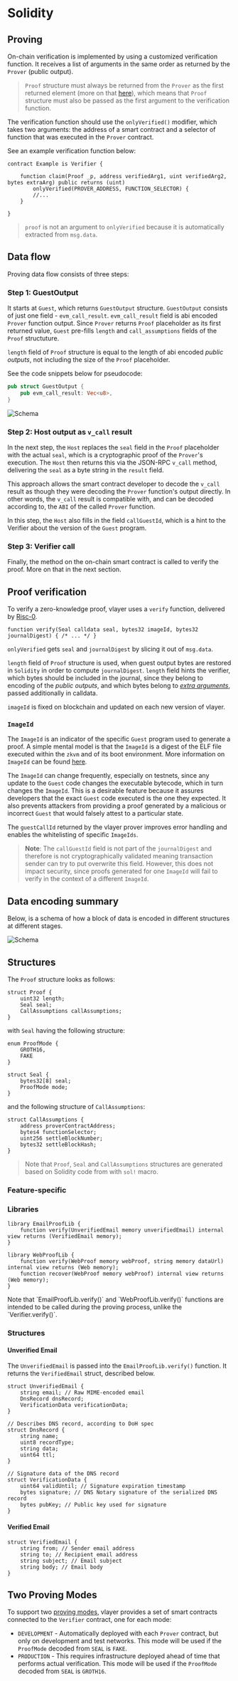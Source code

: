 # Solidity

## Proving

On-chain verification is implemented by using a customized verification function. It receives a list of arguments in the same order as returned by the `Prover` (public output).

> `Proof` structure must always be returned from the `Prover` as the first returned element (more on that [here](/advanced/prover.html#proof)),
> which means that `Proof` structure must also be passed as the first argument to the verification function. 

The verification function should use the `onlyVerified()` modifier, which takes two arguments: the address of a smart contract and a selector of function that was executed in the `Prover` contract.

See an example verification function below:

```solidity
contract Example is Verifier {

    function claim(Proof _p, address verifiedArg1, uint verifiedArg2, bytes extraArg) public returns (uint)
        onlyVerified(PROVER_ADDRESS, FUNCTION_SELECTOR) {
        //...
    }

}
```

>`proof` is not an argument to `onlyVerified` because it is automatically extracted from `msg.data`.

## Data flow

Proving data flow consists of three steps:

### Step 1: GuestOutput

It starts at `Guest`, which returns `GuestOutput` structure. 
`GuestOutput` consists of just one field - `evm_call_result`. `evm_call_result` field is abi encoded `Prover` function output. 
Since `Prover` returns `Proof` placeholder as its first returned value, `Guest` pre-fills `length` and `call_assumptions` fields of the `Proof` structuture. 

`length` field of `Proof` structure is equal to the length of abi encoded _public outputs_, not including the size of the `Proof` placeholder.  

See the code snippets below for pseudocode:

```rust
pub struct GuestOutput {
    pub evm_call_result: Vec<u8>,
}
```

![Schema](/images/architecture/guest-output.png)


### Step 2: Host output as `v_call` result

In the next step, the `Host` replaces the `seal` field in the `Proof` placeholder with the actual `seal`, 
which is a cryptographic proof of the `Prover`'s execution. 
The `Host` then returns this via the JSON-RPC `v_call` method, delivering the `seal` as a byte string in the `result` field.

This approach allows the smart contract developer to decode the 
`v_call` result as though they were decoding the `Prover` function's output directly.
In other words, the `v_call` result is compatible with, and can be decoded according to, the `ABI` of the called `Prover` function.

In this step, the `Host` also fills in the field `callGuestId`, which is a hint to the Verifier about the version of the `Guest` program.

### Step 3: Verifier call
Finally, the method on the on-chain smart contract is called to verify the proof. More on that in the next section. 

## Proof verification

To verify a zero-knowledge proof, vlayer uses a `verify` function, delivered by [Risc-0](https://dev.risczero.com/api/blockchain-integration/contracts/verifier).

```solidity
function verify(Seal calldata seal, bytes32 imageId, bytes32 journalDigest) { /* ... */ }
```

`onlyVerified` gets `seal` and `journalDigest` by slicing it out of `msg.data`. 

`length` field of `Proof` structure is used, when guest output bytes are restored in `Solidity` in order to compute `journalDigest`.
`length` field hints the verifier, which bytes should be included in the journal, since they belong to encoding of the _public outputs_, 
and which bytes belong to _[extra arguments](/advanced/verifier.html#extra-arguments)_, passed additionally in calldata. 

`imageId` is fixed on blockchain and updated on each new version of vlayer.

### `ImageId`

The `ImageId` is an indicator of the specific `Guest` program used to generate a proof. 
A simple mental model is that the `ImageId` is a digest of the ELF file executed within the `zkvm` and of its boot environment.
More information on `ImageId` can be found [here](https://dev.risczero.com/terminology#image-id).

The `ImageId` can change frequently, especially on testnets, since any update to the `Guest` code changes the executable bytecode, which in turn changes the `ImageId`.
This is a desirable feature because it assures developers that the exact `Guest` code executed is the one they expected.
It also prevents attackers from providing a proof generated by a malicious or incorrect `Guest` that would falsely attest to a particular state.

The `guestCallId` returned by the vlayer prover improves error handling and enables the whitelisting of specific `ImageIds`.

> **Note**: The `callGuestId` field is not part of the `journalDigest` and therefore is not cryptographically validated meaning transaction sender can try to put overwrite this field.
However, this does not impact security, since proofs generated for one `ImageId` will fail to verify in the context of a different `ImageId`.

## Data encoding summary

Below, is a schema of how a block of data is encoded in different structures at different stages.

![Schema](/images/architecture/prover-verifier-data-ecoding.png)

## Structures
The `Proof` structure looks as follows:

```solidity
struct Proof {
    uint32 length;
    Seal seal;
    CallAssumptions callAssumptions;
}
```

with `Seal` having the following structure: 

```solidity
enum ProofMode {
    GROTH16,
    FAKE
}

struct Seal {
    bytes32[8] seal;
    ProofMode mode;
}
```

and the following structure of `CallAssumptions`:

```solidity
struct CallAssumptions {
    address proverContractAddress;
    bytes4 functionSelector;
    uint256 settleBlockNumber;
    bytes32 settleBlockHash;
}
```

> Note that `Proof`, `Seal` and `CallAssumptions` structures are generated based on Solidity code from  with `sol!` macro.

### Feature-specific

### Libraries

```solidity
library EmailProofLib {
    function verify(UnverifiedEmail memory unverifiedEmail) internal view returns (VerifiedEmail memory);
}

library WebProofLib {
    function verify(WebProof memory webProof, string memory dataUrl) internal view returns (Web memory);
    function recover(WebProof memory webProof) internal view returns (Web memory);
}
```

<div class="warning">
Note that `EmailProofLib.verify()` and `WebProofLib.verify()` functions are intended to be called during the proving process, unlike the `Verifier.verify()`.
</div>

### Structures

#### Unverified Email

The `UnverifiedEmail` is passed into the `EmailProofLib.verify()` function. It returns the `VerifiedEmail` struct, described below.

```solidity
struct UnverifiedEmail {
    string email; // Raw MIME-encoded email
    DnsRecord dnsRecord;
    VerificationData verificationData;
}

// Describes DNS record, according to DoH spec
struct DnsRecord {
    string name;
    uint8 recordType;
    string data;
    uint64 ttl;
}

// Signature data of the DNS record
struct VerificationData {
    uint64 validUntil; // Signature expiration timestamp
    bytes signature; // DNS Notary signature of the serialized DNS record
    bytes pubKey; // Public key used for signature
}
```

#### Verified Email

```solidity
struct VerifiedEmail {
    string from; // Sender email address
    string to; // Recipient email address
    string subject; // Email subject
    string body; // Email body
}
```

## Two Proving Modes

To support two [proving modes](advanced/dev-and-production.html), vlayer provides a set of smart contracts connected to the `Verifier` contract, one for each mode:

- `DEVELOPMENT` - Automatically deployed with each `Prover` contract, but only on development and test networks. This mode will be used if the `ProofMode` decoded from `SEAL` is `FAKE`.
- `PRODUCTION` - This requires infrastructure deployed ahead of time that performs actual verification. This mode will be used if the `ProofMode` decoded from `SEAL` is `GROTH16`.
